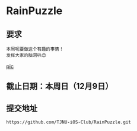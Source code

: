 # RainPuzzle

## 要求

    本周呢要做这个有趣的事情！
    发挥大家的脑洞叭😊

[pic](./Res/puzzle.jpg)

## 截止日期：本周日（12月9日）

## 提交地址
    https://github.com/TJNU-iOS-Club/RainPuzzle.git
